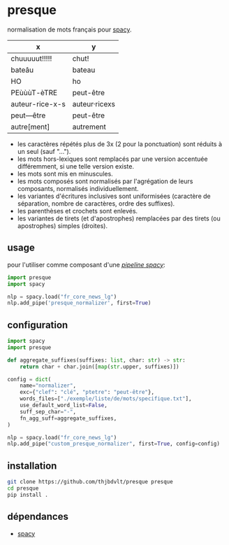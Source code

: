 presque
======

normalisation de mots français pour [spacy](https://spacy.io/).

|x|y|
|--|--|
|chuuuuut!!!!!|chut!|
|bateâu|bateau|
|HO|ho|
|PEùùùT-èTRE|peut-être|
|auteur-rice-x-s|auteur·ricexs|
|peut—être|peut-être|
|autre[ment]|autrement|

- les caractères répétés plus de 3x (2 pour la ponctuation) sont réduits à un seul (sauf "...").
- les mots hors-lexiques sont remplacés par une version accentuée différemment, si une telle version existe.
- les mots sont mis en minuscules.
- les mots composés sont normalisés par l'agrégation de leurs composants, normalisés individuellement.
- les variantes d'écritures inclusives sont uniformisées (caractère de séparation, nombre de caractères, ordre des suffixes).
- les parenthèses et crochets sont enlevés.
- les variantes de tirets (et d'apostrophes) remplacées par des tirets (ou apostrophes) simples (droites).

usage
-----

pour l'utiliser comme composant d'une [_pipeline spacy_](https://spacy.io/usage/processing-pipelines):

```python
import presque
import spacy

nlp = spacy.load("fr_core_news_lg")
nlp.add_pipe('presque_normalizer', first=True)
```

configuration
-------------

```python
import spacy
import presque

def aggregate_suffixes(suffixes: list, char: str) -> str:
    return char + char.join([map(str.upper, suffixes)])

config = dict(
    name="normalizer",
    exc={"clef": "clé", "ptetre": "peut-être"},
    words_files=["./exemple/liste/de/mots/specifique.txt"],
    use_default_word_list=False,
    suff_sep_char="-",
    fn_agg_suff=aggregate_suffixes,
)

nlp = spacy.load("fr_core_news_lg")
nlp.add_pipe("custom_presque_normalizer", first=True, config=config)
```

installation
------------

```bash
git clone https://github.com/thjbdvlt/presque presque
cd presque
pip install .
```

dépendances
-----------

- [spacy](https://spacy.io/)
